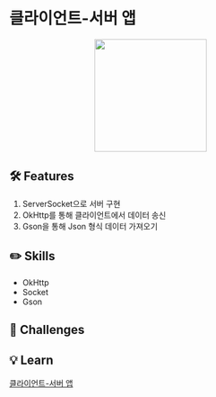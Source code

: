 # 클라이언트-서버 앱
<p align="center">
  <img src="https://user-images.githubusercontent.com/58517873/227720694-a2168cd7-0f81-413b-8172-5575307d69c1.png" width="200px">
</p>

## 🛠 Features

1. ServerSocket으로 서버 구현
2. OkHttp를 통해 클라이언트에서 데이터 송신
3. Gson을 통해 Json 형식 데이터 가져오기

## ✏️ Skills

* OkHttp
* Socket
* Gson

## 🐣 Challenges

## 💡 Learn
[클라이언트-서버 앱](https://zest-cucumber-44b.notion.site/467524641ec340b89d7a9e5a0820c8e1)
